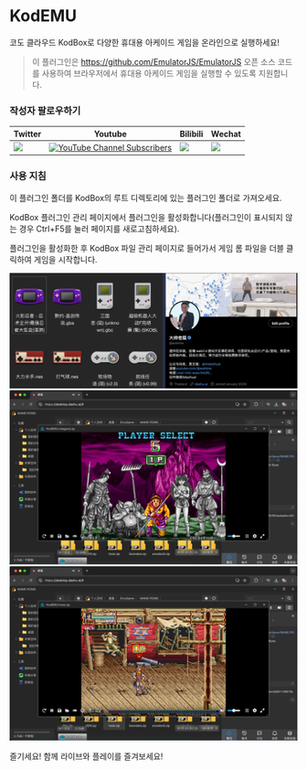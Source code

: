 # KodEMU
코도 클라우드 KodBox로 다양한 휴대용 아케이드 게임을 온라인으로 실행하세요!

> 이 플러그인은 https://github.com/EmulatorJS/EmulatorJS 오픈 소스 코드를 사용하여 브라우저에서 휴대용 아케이드 게임을 실행할 수 있도록 지원합니다.

### 작성자 팔로우하기

| Twitter | Youtube | Bilibili | Wechat | 
| - | - | - | - |
| [![](https://img.shields.io/twitter/url/https/twitter.com/ezshine.svg?style=social&label=Follow%20%40ezshine)](https://twitter.com/ezshine) | [![YouTube Channel Subscribers](https://img.shields.io/youtube/channel/subscribers/UCNxA8E0jYm1vGTz0otLh4Lg)](https://youtube.com/@ezshine) | [![](https://img.shields.io/badge/dynamic/json?labelColor=FE7398&logo=bilibili&logoColor=white&label=哔哩哔哩&color=00aeec&query=%24.data.totalSubs&url=https%3A%2F%2Fapi.spencerwoo.com%2Fsubstats%2F%3Fsource%3Dbilibili%26queryKey%3D422646817)](https://space.bilibili.com/422646817) | [![](https://img.shields.io/badge/-%E5%A4%A7%E5%B8%85%E8%80%81%E7%8C%BF-07c160?logo=wechat&logoColor=white&label=公众号)](https://open.weixin.qq.com/qr/code?username=ezfullstack) |

### 사용 지침

이 플러그인 폴더를 KodBox의 루트 디렉토리에 있는 플러그인 폴더로 가져오세요.

KodBox 플러그인 관리 페이지에서 플러그인을 활성화합니다(플러그인이 표시되지 않는 경우 Ctrl+F5를 눌러 페이지를 새로고침하세요).

플러그인을 활성화한 후 KodBox 파일 관리 페이지로 들어가서 게임 롬 파일을 더블 클릭하여 게임을 시작합니다.

![스크린샷 1](./static/image/1.jpg)
![스크린샷 2](./static/image/2.jpg)
![스크린샷 3](./static/image/3.jpg)

즐기세요! 함께 라이브와 플레이를 즐겨보세요!

